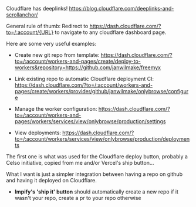 Cloudflare has deeplinks! https://blog.cloudflare.com/deeplinks-and-scrollanchor/

General rule of thumb: Redirect to https://dash.cloudflare.com/?to=/:account/{URL} to navigate to any cloudflare dashboard page.

Here are some very useful examples:

- Create new git repo from template: https://dash.cloudflare.com/?to=/:account/workers-and-pages/create/deploy-to-workers&repository=https://github.com/janwilmake/freemyx

- Link existing repo to automatic Cloudflare deployment CI: https://dash.cloudflare.com/?to=/:account/workers-and-pages/create/workers/provider/github/janwilmake/onlybrowse/configure

- Manage the worker configuration: https://dash.cloudflare.com/?to=/:account/workers-and-pages/workers/services/view/onlybrowse/production/settings

- View deployments: https://dash.cloudflare.com/?to=/:account/workers/services/view/onlybrowse/production/deployments

The first one is what was used for the Cloudflare deploy button, probably a Celso initiative, copied from me and/or Vercel's ship button...

What I want is just a simpler integration between having a repo on github and having it deployed on Cloudflare.

- **lmpify's 'ship it' button** should automatically create a new repo if it wasn't your repo, create a pr to your repo otherwise
